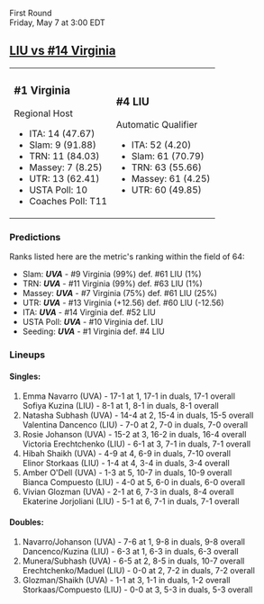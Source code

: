 First Round  
Friday, May 7 at 3:00 EDT
## [LIU vs #14 Virginia](https://www.ncaa.com/game/5833666) 

<table><tr><td>  

### #1 Virginia  

Regional Host  
- ITA: 14 (47.67)  
- Slam: 9 (91.88)  
- TRN: 11 (84.03)  
- Massey: 7 (8.25)  
- UTR: 13 (62.41)  
- USTA Poll: 10  
- Coaches Poll: T11  

</td><td>  

### #4 LIU  

Automatic Qualifier  
- ITA: 52 (4.20)  
- Slam: 61 (70.79)  
- TRN: 63 (55.66)  
- Massey: 61 (4.25)  
- UTR: 60 (49.85)  

</td></tr></table>  

 ### Predictions  

Ranks listed here are the metric's ranking within the field of 64:  
- Slam: ***UVA*** - #9 Virginia (99%) def. #61 LIU (1%)  
- TRN: ***UVA*** - #11 Virginia (99%) def. #63 LIU (1%)  
- Massey: ***UVA*** - #7 Virginia (75%) def. #61 LIU (25%)  
- UTR: ***UVA*** - #13 Virginia (+12.56) def. #60 LIU (-12.56)  
- ITA: ***UVA*** - #14 Virginia def. #52 LIU  
- USTA Poll: ***UVA*** - #10 Virginia def. LIU  
- Seeding: ***UVA*** - #1 Virginia def. #4 LIU  

 ### Lineups  

 #### Singles:  
1. Emma Navarro (UVA) - 17-1 at 1, 17-1 in duals, 17-1 overall  
  Sofiya Kuzina (LIU) - 8-1 at 1, 8-1 in duals, 8-1 overall
2. Natasha Subhash (UVA) - 14-4 at 2, 15-4 in duals, 15-5 overall  
  Valentina Dancenco (LIU) - 7-0 at 2, 7-0 in duals, 7-0 overall
3. Rosie Johanson (UVA) - 15-2 at 3, 16-2 in duals, 16-4 overall  
  Victoria Erechtchenko (LIU) - 6-1 at 3, 7-1 in duals, 7-1 overall
4. Hibah Shaikh (UVA) - 4-9 at 4, 6-9 in duals, 7-10 overall  
  Elinor Storkaas (LIU) - 1-4 at 4, 3-4 in duals, 3-4 overall
5. Amber O'Dell (UVA) - 1-3 at 5, 10-7 in duals, 10-9 overall  
  Bianca Compuesto (LIU) - 4-0 at 5, 6-0 in duals, 6-0 overall
6. Vivian Glozman (UVA) - 2-1 at 6, 7-3 in duals, 8-4 overall  
  Ekaterine Jorjoliani (LIU) - 5-1 at 6, 7-1 in duals, 7-1 overall

 #### Doubles:  
1. Navarro/Johanson (UVA) - 7-6 at 1, 9-8 in duals, 9-8 overall  
  Dancenco/Kuzina (LIU) - 6-3 at 1, 6-3 in duals, 6-3 overall
2. Munera/Subhash (UVA) - 6-5 at 2, 8-5 in duals, 10-7 overall  
  Erechtchenko/Maduel (LIU) - 0-0 at 2, 7-2 in duals, 7-2 overall
3. Glozman/Shaikh (UVA) - 1-1 at 3, 1-1 in duals, 1-2 overall  
  Storkaas/Compuesto (LIU) - 0-0 at 3, 5-3 in duals, 5-3 overall